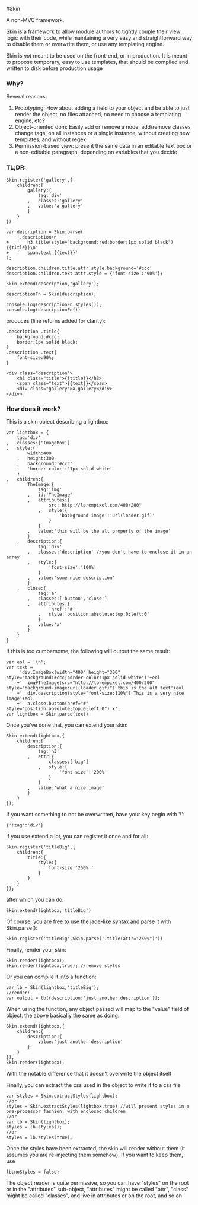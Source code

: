#Skin

A non-MVC framework.

Skin is a framework to allow module authors to tightly couple their view logic with their code, while maintaining a very easy and straightforward way to disable them or overwrite them, or use any templating engine.

Skin is *not* meant to be used on the front-end, or in production. It is meant to propose temporary, easy to use templates, that should be compiled and written to disk before production usage

### Why?

Several reasons:

  1. Prototyping: How about adding a field to your object and be able to just render the object, no files attached, no need to choose a templating engine, etc?
  2. Object-oriented dom: Easily add or remove a node, add/remove classes, change tags, on all instances or a single instance, without creating new templates, and without regex.
  3. Permission-based view: present the same data in an editable text box or a non-editable paragraph, depending on variables that you decide


### TL;DR:

	Skin.register('gallery',{
		children:{
			gallery:{
				tag:'div'
			,	classes:'gallery'
			,	value:'a gallery'
			}
		}
	})

	var description = Skin.parse(
		'.description\n'
	+	'	h3.title(style="background:red;border:1px solid black") {{title}}\n'
	+	'	span.text {{text}}'
	);

	description.children.title.attr.style.background='#ccc'
	description.children.text.attr.style = {'font-size':'90%'};

	Skin.extend(description,'gallery');

	descriptionFn = Skin(description);

	console.log(descriptionFn.styles());
	console.log(descriptionFn())

produces (line returns added for clarity):

	.description .title{
		background:#ccc;
		border:1px solid black;
	}
	.description .text{
		font-size:90%;
	}

	<div class="description">
		<h3 class="title">{{title}}</h3>
		<span class="text">{{text}}</span>
		<div class="gallery">a gallery</div>
	</div>


### How does it work?

This is a skin object describing a lightbox:

	var lightbox = {
		tag:'div'
	,	classes:['ImageBox']
	,	style:{
			width:400
		,	height:300
		,	background:'#ccc'
		,	'border-color':'1px solid white'
		}
	,	children:{
			TheImage:{
				tag:'img'
			,	id:'TheImage'
			,	attributes:{
					src: http://lorempixel.com/400/200"
				,	style:{
						'background-image':'url(loader.gif)'
					}
				}
			,	value:'this will be the alt property of the image'
			}
		,	description:{
				tag:'div'
			,	classes:'description' //you don't have to enclose it in an array
			,	style:{
					'font-size':'100%'
				}
			,	value:'some nice description'
			}
		,	close:{
				tag:'a'
			,	classes:['button','close']
			,	attributes:{
					'href':'#'
				,	style:'position:absolute;top:0;left:0'
				}
			,	value:'x'
			}
		}
	}

If this is too cumbersome, the following will output the same result:
	
	var eol = '\n';
	var text = 
		 'div.ImageBox(width="400" height="300" style="background:#ccc;border-color:1px solid white")'+eol
		+'	img#TheImage(src="http://lorempixel.com/400/200" style="background-image:url(loader.gif)") this is the alt text'+eol
		+'	div.description(style="font-size:110%") This is a very nice image'+eol
		+'	a.close.button(href="#" style="position:absolute;top:0;left:0") x';
	var lightbox = Skin.parse(text);

Once you've done that, you can extend your skin:

	Skin.extend(lightbox,{
		children:{
			description:{
				tag:'h3'
			,	attr:{
					classes:['big']
				,	style:{
						'font-size':'200%'
					}
				}
			,	value:'what a nice image'
			}
		}
	});

If you want something to not be overwritten, have your key begin with '!':

	{'!tag':'div'}

if you use extend a lot, you can register it once and for all:

	Skin.register('titleBig',{
		children:{
			title:{
				style:{
					font-size:'250%''
				}
			}	
		}
	});

after which you can do:
	
	Skin.extend(lightbox,'titleBig')

Of course, you are free to use the jade-like syntax and parse it with Skin.parse():

	Skin.register('titleBig',Skin.parse('.title(attr="250%")'))

Finally, render your skin:
	
	Skin.render(lightbox);
	Skin.render(lightbox,true); //remove styles

Or you can compile it into a function:

	var lb = Skin(lightbox,'titleBig');
	//render:
	var output = lb({description:'just another description'});

When using the function, any object passed will map to the "value" field of object. the above basically the same as doing:

	Skin.extend(lightbox,{
		children:{
			description:{
				value:'just another description'
			}
		}
	});
	Skin.render(lightbox);

With the notable difference that it doesn't overwrite the object itself

Finally, you can extract the css used in the object to write it to a css file

	var styles = Skin.extractStyles(lightbox);
	//or
	styles = Skin.extractStyles(lightbox,true) //will present styles in a pre-processor fashion, with enclosed children
	//or
	var lb = Skin(lightbox);
	styles = lb.styles();
	//or
	styles = lb.styles(true);

Once the styles have been extracted, the skin will render without them (it assumes you are re-injecting them somehow). If you want to keep them, use

	lb.noStyles = false;

The object reader is quite permissive, so you can have "styles" on the root or in the "attributes" sub-object, "attributes" might be called "attr", "class" might be called "classes", and live in attributes or on the root, and so on